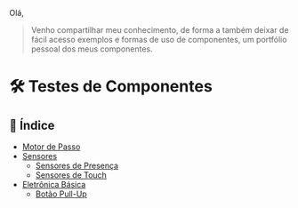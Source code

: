 Olá,
> Venho compartilhar meu conhecimento, de forma a também deixar de fácil acesso exemplos e formas de uso de componentes, um portfólio pessoal dos meus componentes.

# 🛠️ Testes de Componentes  

## 📌 Índice


- [Motor de Passo](MotorDePasso) 
- [Sensores](TestesDeSensores)
  - [Sensores de Presença](TestesDeSensores/sensorPresenca)
  - [Sensores de Touch](TestesDeSensores/SensorTouch)
- [Eletrônica Básica](TestesDeEletronicaBasica) 
  - [Botão Pull-Up](TestesDeEletronicaBasica/Botões/BotãoPull-Up) 
 
